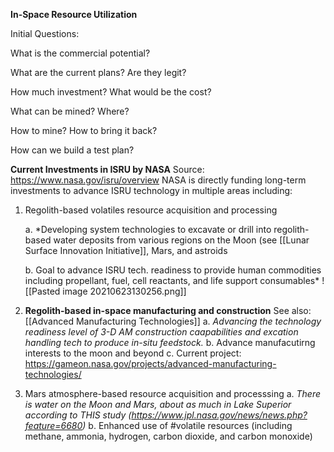 **In-Space Resource Utilization**

Initial Questions:

What is the commercial potential?

What are the current plans? Are they legit?

How much investment? What would be the cost?

What can be mined? Where?

How to mine? How to bring it back?

How can we build a test plan?


**Current Investments in ISRU by NASA**
Source: https://www.nasa.gov/isru/overview
NASA is directly funding long-term investments to advance ISRU technology in multiple areas including:
1. Regolith-based volatiles resource acquisition and processing

	a. *Developing system technologies to excavate or drill into regolith-based water deposits from various regions on the Moon (see [[Lunar Surface Innovation Initiative]], Mars, and astroids
	
	b. Goal to advance ISRU tech. readiness to provide human commodities including propellant, fuel, cell reactants, and life support consumables*
	![[Pasted image 20210623130256.png]]
2. **Regolith-based in-space manufacturing and construction**
 See also: [[Advanced Manufacturing Technologies]]
	a. *Advancing the technology readiness level of 3-D AM construction caapabilities and excation handling tech to produce in-situ feedstock.*
	b. Advance manufacutirng interests to the moon and beyond
	c. Current project: https://gameon.nasa.gov/projects/advanced-manufacturing-technologies/
	
3. Mars atmosphere-based resource acquisition and processsing
	a. *There is water on the Moon and Mars, about as much in Lake Superior according to THIS study (https://www.jpl.nasa.gov/news/news.php?feature=6680)*
	b. Enhanced use of #volatile resources (including methane, ammonia, hydrogen, carbon dioxide, and carbon monoxide)
